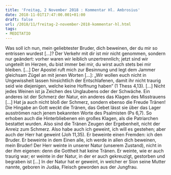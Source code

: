 ```yaml
---
title: 'Freitag, 2 November 2018 : Kommentar Hl. Ambrosius'
date: 2018-11-01T17:47:00.001+01:00
draft: false
url: /2018/11/freitag-2-november-2018-kommentar-hl.html
tags: 
- MEDITATIO
---
```


Was soll ich nun, mein geliebtester Bruder, dich beweinen, der du mir so entrissen wurdest \[…\]? Der Verkehr mit dir ist mir nicht genommen, sondern nur geändert: vorher waren wir leiblich unzertrennlich; jetzt sind wir ungeteilt im Herzen, du bist immer bei mir, du wirst auch stets bei mir bleiben. \[…\] Der Apostel ruft mich zur Besinnung und legt dem Jammer gleichsam Zügel an mit jenen Worten \[…\]: „Wir wollen euch nicht in Ungewissheit lassen hinsichtlich der Entschlafenen, damit ihr nicht traurig seid wie diejenigen, welche keine Hoffnung haben“ (1 Thess 4,13). \[…\] Nicht jedes Weinen ist ja Zeichen des Unglaubens oder der Schwäche. Ein anderes ist der Schmerz der Natur, ein anderes das Klagen des Misstrauens \[…\] Hat ja auch nicht bloß der Schmerz, sondern ebenso die Freude Tränen! Die Hingabe an Gott weckt die Tränen, das Gebet lässt sie über das Lager ausströmen nach jenem bekannten Worte des Psalmisten (Ps 6,7). So erhoben auch die Hinterbliebenen ein großes Klagen, als die Patriarchen bestattet wurden. Also sind die Tränen Zeugen der Ergebenheit, nicht der Anreiz zum Schmerz. Also habe auch ich geweint, ich will es gestehen; aber auch der Herr hat geweint (Joh 11,35). Er beweinte einen Fremden: ich den Bruder. Er beweinte in dem Einen alle, ich werde in allen dich beweinen, mein Bruder! Der Herr weinte in unserer Natur (unserem Zustand), nicht in der ihm eigenen: denn die Gottheit hat keine Tränen. Er weinte, wie er auch traurig war; er weinte in der Natur, in der er auch gekreuzigt, gestorben und begraben ist \[…\] In der Natur hat er geweint, in welcher er Sion seine Mutter nannte, geboren in Judäa, Fleisch geworden aus der Jungfrau.